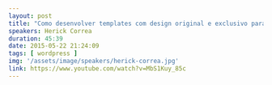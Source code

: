 ```yaml
---
layout: post
title: "Como desenvolver templates com design original e exclusivo para WP"
speakers: Herick Correa
duration: 45:39
date: 2015-05-22 21:24:09
tags: [ wordpress ]
img: '/assets/image/speakers/herick-correa.jpg'
link: https://www.youtube.com/watch?v=MbS1Kuy_85c
---
```

